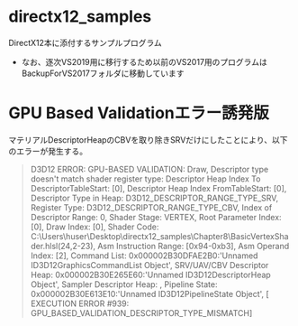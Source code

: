 # directx12_samples
DirectX12本に添付するサンプルプログラム
+ なお、逐次VS2019用に移行するため以前のVS2017用のプログラムはBackupForVS2017フォルダに移動しています

# GPU Based Validationエラー誘発版

マテリアルDescriptorHeapのCBVを取り除きSRVだけにしたことにより、以下のエラーが発生する。

> D3D12 ERROR: GPU-BASED VALIDATION: Draw,
>	Descriptor type doesn't match shader register type: Descriptor Heap Index To DescriptorTableStart: [0],
>	Descriptor Heap Index FromTableStart: [0],
>	Descriptor Type in Heap: D3D12_DESCRIPTOR_RANGE_TYPE_SRV,
>	Register Type: D3D12_DESCRIPTOR_RANGE_TYPE_CBV,
>	Index of Descriptor Range: 0,
>	Shader Stage: VERTEX,
>	Root Parameter Index: [0],
>	Draw Index: [0],
>	Shader Code: C:\Users\huser\Desktop\directx12_samples\Chapter8\BasicVertexShader.hlsl(24,2-23),
>	Asm Instruction Range: [0x94-0xb3],
>	Asm Operand Index: [2],
>	Command List: 0x000002B30DFAE2B0:'Unnamed ID3D12GraphicsCommandList Object',
>	SRV/UAV/CBV Descriptor Heap: 0x000002B30E265E60:'Unnamed ID3D12DescriptorHeap Object',
>	Sampler Descriptor Heap: <not set>,
>	Pipeline State: 0x000002B30E613E10:'Unnamed ID3D12PipelineState Object',
>	[ EXECUTION ERROR #939: GPU_BASED_VALIDATION_DESCRIPTOR_TYPE_MISMATCH]
